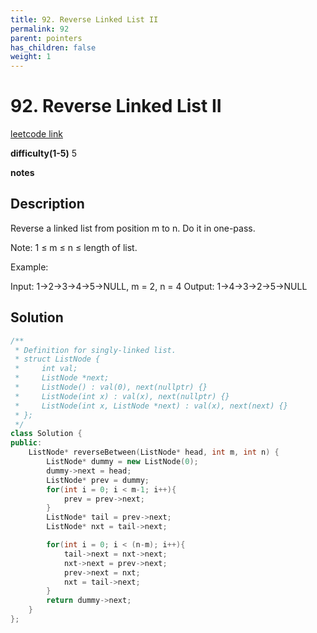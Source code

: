 ```yaml
---
title: 92. Reverse Linked List II
permalink: 92
parent: pointers
has_children: false
weight: 1
---
```

# 92. Reverse Linked List II
[leetcode link](https://leetcode.com/problems/reverse-linked-list-ii/)

**difficulty(1-5)** 
5

**notes**   


## Description
Reverse a linked list from position m to n. Do it in one-pass.

Note: 1 ≤ m ≤ n ≤ length of list.

Example:

Input: 1->2->3->4->5->NULL, m = 2, n = 4
Output: 1->4->3->2->5->NULL

## Solution
```c++
/**
 * Definition for singly-linked list.
 * struct ListNode {
 *     int val;
 *     ListNode *next;
 *     ListNode() : val(0), next(nullptr) {}
 *     ListNode(int x) : val(x), next(nullptr) {}
 *     ListNode(int x, ListNode *next) : val(x), next(next) {}
 * };
 */
class Solution {
public:
    ListNode* reverseBetween(ListNode* head, int m, int n) {
        ListNode* dummy = new ListNode(0);
        dummy->next = head;
        ListNode* prev = dummy;
        for(int i = 0; i < m-1; i++){
            prev = prev->next;
        }
        ListNode* tail = prev->next;
        ListNode* nxt = tail->next;

        for(int i = 0; i < (n-m); i++){
            tail->next = nxt->next;
            nxt->next = prev->next;
            prev->next = nxt;
            nxt = tail->next;
        }
        return dummy->next;
    }
};
```


